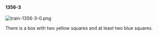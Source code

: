 #### 1356-3
![train-1356-3-0.png](https://github.com/lil-lab/nlvr/raw/master/nlvr/train/images/73/train-1356-3-0.png "train-1356-3-0.png")

There is a box with two yellow squares and at least two blue squares.